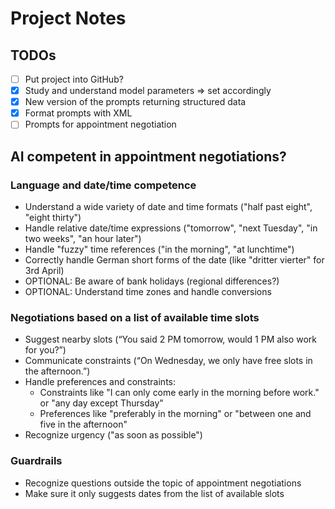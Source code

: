 # Project Notes

## TODOs

- [ ] Put project into GitHub?
- [X] Study and understand model parameters => set accordingly 
- [X] New version of the prompts returning structured data
- [X] Format prompts with XML
- [ ] Prompts for appointment negotiation

## AI competent in appointment negotiations?

### Language and date/time competence
- Understand a wide variety of date and time formats ("half past eight", "eight thirty") 
- Handle relative date/time expressions ("tomorrow", "next Tuesday", "in two weeks", "an hour later")
- Handle "fuzzy" time references ("in the morning", "at lunchtime")
- Correctly handle German short forms of the date (like "dritter vierter" for 3rd April)
- OPTIONAL: Be aware of bank holidays (regional differences?)
- OPTIONAL: Understand time zones and handle conversions


### Negotiations based on a list of available time slots
- Suggest nearby slots (“You said 2 PM tomorrow, would 1 PM also work for you?”)
- Communicate constraints (“On Wednesday, we only have free slots in the afternoon.”)
- Handle preferences and constraints:
  - Constraints like "I can only come early in the morning before work." or "any day except Thursday"
  - Preferences like "preferably in the morning" or "between one and five in the afternoon"
- Recognize urgency ("as soon as possible")

### Guardrails
- Recognize questions outside the topic of appointment negotiations
- Make sure it only suggests dates from the list of available slots





